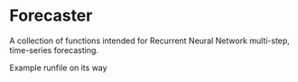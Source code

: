 # Forecaster
 A collection of functions intended for Recurrent Neural Network multi-step, time-series forecasting.
 
 Example runfile on its way
